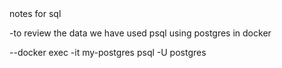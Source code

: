 <!-- https://projects.100xdevs.com/tracks/YOSAherHkqWXhOdlE4yE/sql-10 --> notes for sql

-to review the data we have used psql using postgres in docker 

--docker exec -it my-postgres psql -U postgres